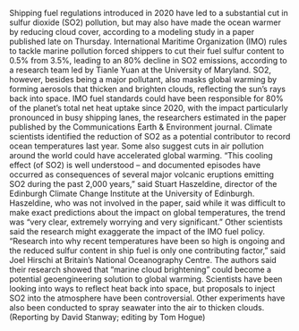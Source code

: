 Shipping fuel regulations introduced in 2020 have led to a substantial cut in sulfur dioxide (SO2) pollution, but may also have made the ocean warmer by reducing cloud cover, according to a modeling study in a paper published late on Thursday.
International Maritime Organization (IMO) rules to tackle marine pollution forced shippers to cut their fuel sulfur content to 0.5% from 3.5%, leading to an 80% decline in SO2 emissions, according to a research team led by Tianle Yuan at the University of Maryland.
SO2, however, besides being a major pollutant, also masks global warming by forming aerosols that thicken and brighten clouds, reflecting the sun’s rays back into space.
IMO fuel standards could have been responsible for 80% of the planet’s total net heat uptake since 2020, with the impact particularly pronounced in busy shipping lanes, the researchers estimated in the paper published by the Communications Earth & Environment journal.
Climate scientists identified the reduction of SO2 as a potential contributor to record ocean temperatures last year. Some also suggest cuts in air pollution around the world could have accelerated global warming.
“This cooling effect (of SO2) is well understood – and documented episodes have occurred as consequences of several major volcanic eruptions emitting SO2 during the past 2,000 years,” said Stuart Haszeldine, director of the Edinburgh Climate Change Institute at the University of Edinburgh.
Haszeldine, who was not involved in the paper, said while it was difficult to make exact predictions about the impact on global temperatures, the trend was “very clear, extremely worrying and very significant.”
Other scientists said the research might exaggerate the impact of the IMO fuel policy.
“Research into why recent temperatures have been so high is ongoing and the reduced sulfur content in ship fuel is only one contributing factor,” said Joel Hirschi at Britain’s National Oceanography Centre.
The authors said their research showed that “marine cloud brightening” could become a potential geoengineering solution to global warming.
Scientists have been looking into ways to reflect heat back into space, but proposals to inject SO2 into the atmosphere have been controversial. Other experiments have also been conducted to spray seawater into the air to thicken clouds.
(Reporting by David Stanway; editing by Tom Hogue)